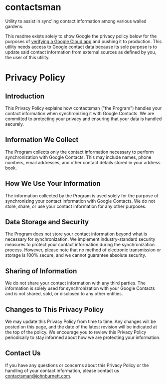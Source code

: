 # contactsman

Utility to assist in sync'ing contact information among various walled gardens.

This readme exists solely to show Google the privacy policy below for the purposes of [verifying a Google Cloud app](https://support.google.com/cloud/answer/13463073) and pushing it to production.  This utility needs access to Google contact data because its sole purpose is to update said contact information from external sources as defined by you, the user of this utility.

# Privacy Policy

## Introduction
This Privacy Policy explains how contactsman ("the Program") handles your contact information when synchronizing it with Google Contacts. We are committed to protecting your privacy and ensuring that your data is handled securely.

## Information We Collect
The Program collects only the contact information necessary to perform synchronization with Google Contacts. This may include names, phone numbers, email addresses, and other contact details stored in your address book.

## How We Use Your Information
The information collected by the Program is used solely for the purpose of synchronizing your contact information with Google Contacts. We do not store, share, or use your contact information for any other purposes.

## Data Storage and Security
The Program does not store your contact information beyond what is necessary for synchronization. We implement industry-standard security measures to protect your contact information during the synchronization process. However, please note that no method of electronic transmission or storage is 100% secure, and we cannot guarantee absolute security.

## Sharing of Information
We do not share your contact information with any third parties. The information is solely used for synchronization with your Google Contacts and is not shared, sold, or disclosed to any other entities.

## Changes to This Privacy Policy
We may update this Privacy Policy from time to time. Any changes will be posted on this page, and the date of the latest revision will be indicated at the top of the policy. We encourage you to review this Privacy Policy periodically to stay informed about how we are protecting your information.

## Contact Us
If you have any questions or concerns about this Privacy Policy or the handling of your contact information, please contact us contactsman@johnburnett.com.
